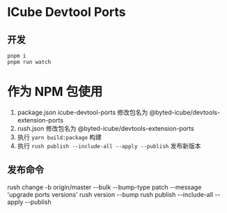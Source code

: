 # ICube Devtool Ports

## 开发

```
pnpm i
pnpm run watch
```

# 作为 NPM 包使用


1. package.json icube-devtool-ports 修改包名为 @byted-icube/devtools-extension-ports
2. rush.json 修改包名为 @byted-icube/devtools-extension-ports
3. 执行 `yarn build:package` 构建
4. 执行 `rush publish --include-all --apply --publish` 发布新版本

## 发布命令
rush change -b origin/master --bulk --bump-type patch --message 'upgrade ports versions'
rush version --bump
rush publish --include-all --apply --publish
